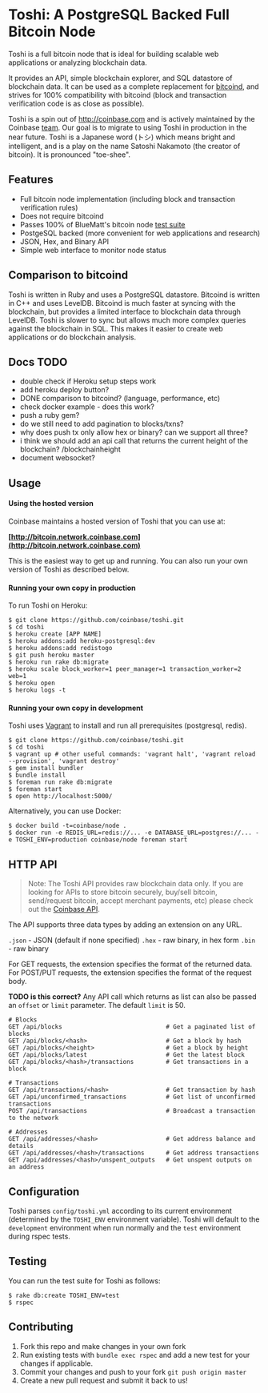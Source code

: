 # Toshi: A PostgreSQL Backed Full Bitcoin Node

Toshi is a full bitcoin node that is ideal for building scalable web applications or analyzing blockchain data.

It provides an API, simple blockchain explorer, and SQL datastore of blockchain data.  It can be used as a complete replacement for [bitcoind](https://github.com/bitcoin/bitcoin), and strives for 100% compatibility with bitcoind (block and transaction verification code is as close as possible).

Toshi is a spin out of http://coinbase.com and is actively maintained by the Coinbase [team](https://coinbase.com/careers).  Our goal is to migrate to using Toshi in production in the near future. Toshi is a Japanese word (トシ) which means bright and intelligent, and is a play on the name Satoshi Nakamoto (the creator of bitcoin).  It is pronounced "toe-shee".

## Features

 * Full bitcoin node implementation (including block and transaction verification rules)
 * Does not require bitcoind
 * Passes 100% of BlueMatt's bitcoin node [test suite](https://github.com/TheBlueMatt/test-scripts)
 * PostgeSQL backed (more convenient for web applications and research)
 * JSON, Hex, and Binary API
 * Simple web interface to monitor node status

## Comparison to bitcoind

Toshi is written in Ruby and uses a PostgreSQL datastore. Bitcoind is written in C++ and uses LevelDB.  Bitcoind is much faster at syncing with the blockchain, but provides a limited interface to blockchain data through LevelDB.  Toshi is slower to sync but allows much more complex queries against the blockchain in SQL. This makes it easier to create web applications or do blockchain analysis.

## Docs TODO

 * double check if Heroku setup steps work
 * add heroku deploy button?
 * DONE comparison to bitcoind? (language, performance, etc)
 * check docker example - does this work?
 * push a ruby gem?
 * do we still need to add pagination to blocks/txns?
 * why does push tx only allow hex or binary? can we support all three?
 * i think we should add an api call that returns the current height of the blockchain? /blockchainheight
 * document websocket?

## Usage

#### Using the hosted version

Coinbase maintains a hosted version of Toshi that you can use at:

**[http://bitcoin.network.coinbase.com](http://bitcoin.network.coinbase.com)**

This is the easiest way to get up and running. You can also run your own version of Toshi as described below.

#### Running your own copy in production

To run Toshi on Heroku:

    $ git clone https://github.com/coinbase/toshi.git
    $ cd toshi
    $ heroku create [APP NAME]
    $ heroku addons:add heroku-postgresql:dev
    $ heroku addons:add redistogo
    $ git push heroku master
    $ heroku run rake db:migrate
    $ heroku scale block_worker=1 peer_manager=1 transaction_worker=2 web=1
    $ heroku open
    $ heroku logs -t

#### Running your own copy in development

Toshi uses [Vagrant](http://www.vagrantup.com/) to install and run all prerequisites (postgresql, redis).

    $ git clone https://github.com/coinbase/toshi.git
    $ cd toshi
    $ vagrant up # other useful commands: 'vagrant halt', 'vagrant reload --provision', 'vagrant destroy'
    $ gem install bundler
    $ bundle install
    $ foreman run rake db:migrate
    $ foreman start
    $ open http://localhost:5000/

Alternatively, you can use Docker:

    $ docker build -t=coinbase/node .
    $ docker run -e REDIS_URL=redis://... -e DATABASE_URL=postgres://... -e TOSHI_ENV=production coinbase/node foreman start


## HTTP API

> Note: The Toshi API provides raw blockchain data only. If you are looking for APIs to store bitcoin securely, buy/sell bitcoin, send/request bitcoin, accept merchant payments, etc) please check out the [Coinbase API](https://coinbase.com/docs/api/overview).

The API supports three data types by adding an extension on any URL.

`.json` - JSON (default if none specified)
`.hex` - raw binary, in hex form
`.bin` - raw binary

For GET requests, the extension specifies the format of the returned data.
For POST/PUT requests, the extension specifies the format of the request body.

**TODO is this correct?** Any API call which returns as list can also be passed an `offset` or `limit` parameter.  The default `limit` is 50.


    # Blocks
    GET /api/blocks                             # Get a paginated list of blocks
    GET /api/blocks/<hash>                      # Get a block by hash
    GET /api/blocks/<height>                    # Get a block by height
    GET /api/blocks/latest                      # Get the latest block
    GET /api/blocks/<hash>/transactions         # Get transactions in a block

    # Transactions
    GET /api/transactions/<hash>                # Get transaction by hash
    GET /api/unconfirmed_transactions           # Get list of unconfirmed transactions
    POST /api/transactions                      # Broadcast a transaction to the network

    # Addresses
    GET /api/addresses/<hash>                   # Get address balance and details
    GET /api/addresses/<hash>/transactions      # Get address transactions
    GET /api/addresses/<hash>/unspent_outputs   # Get unspent outputs on an address


## Configuration

Toshi parses `config/toshi.yml` according to its current environment (determined by the `TOSHI_ENV` environment variable). Toshi will default to the `development` environment when run normally and the `test` environment during rspec tests.

## Testing

You can run the test suite for Toshi as follows:

    $ rake db:create TOSHI_ENV=test
    $ rspec

## Contributing

1. Fork this repo and make changes in your own fork
2. Run existing tests with `bundle exec rspec` and add a new test for your changes if applicable.
3. Commit your changes and push to your fork `git push origin master`
4. Create a new pull request and submit it back to us!